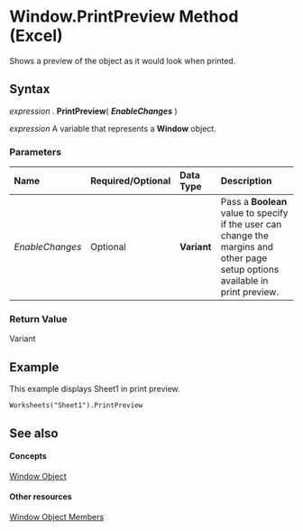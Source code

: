 
# Window.PrintPreview Method (Excel)

Shows a preview of the object as it would look when printed.


## Syntax

 _expression_ . **PrintPreview**( **_EnableChanges_** )

 _expression_ A variable that represents a **Window** object.


### Parameters



|**Name**|**Required/Optional**|**Data Type**|**Description**|
|:-----|:-----|:-----|:-----|
| _EnableChanges_|Optional| **Variant**|Pass a  **Boolean** value to specify if the user can change the margins and other page setup options available in print preview.|

### Return Value

Variant


## Example

This example displays Sheet1 in print preview.


```
Worksheets("Sheet1").PrintPreview
```


## See also


#### Concepts


[Window Object](8591b1ad-76f8-14e2-9120-406b65093f5a.md)
#### Other resources


[Window Object Members](f11db427-24a4-041c-2fd5-03ce73ae6c16.md)
